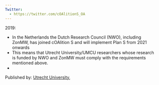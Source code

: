```yaml
---
Twitter:
  - https://twitter.com/cOAlitionS_OA
---
```


2019:
- In the Netherlands the Dutch Research Council (NWO), including ZonMW, has joined cOAlition S and will implement Plan S from 2021 onwards
- This means that Utrecht University/UMCU researchers whose research is funded by NWO and ZonMW must comply with the requirements mentioned above.
- 


Published by: [Utrecht University](https://www.uu.nl/en/news/final-plan-s-guidance-published-by-coalition-s), 
